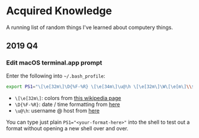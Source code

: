 # Acquired Knowledge

A running list of random things I've learned about computery things.

## 2019 Q4

### Edit macOS terminal.app prompt

Enter the following into `~/.bash_profile`:
```bash
export PS1="\[\e[32m\]\D{%F-%R} \[\e[34m\]\u@\h \[\e[32m\]\W\[\e[m\]\\$ "
```

* `\[\e[32m\]`: colors from [this wikipedia page](https://en.wikipedia.org/wiki/ANSI_escape_code#3/4_bit)
* `\D{%F-%R}`: date / time formatting from [here](https://ss64.com/osx/syntax-strftime.html)
* `\u@\h`: username @ host from [here](https://ss64.com/bash/syntax-prompt.html)

You can type just plain `PS1="<your-format-here>"` into the shell to test out a format without opening a new shell over and over.
